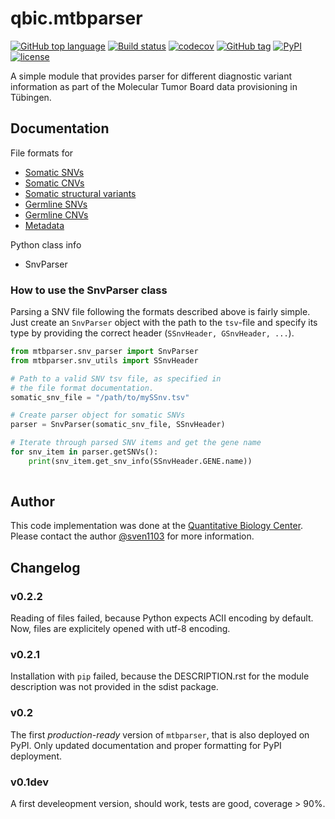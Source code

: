 # qbic.mtbparser

[![GitHub top language](https://img.shields.io/github/languages/top/qbicsoftware/qbic.mtbparser.svg)]()
[![Build status](https://travis-ci.org/qbicsoftware/qbic.mtbparser.svg?branch=master)](https://travis-ci.org/master/qbic.mtbparser/)
[![codecov](https://codecov.io/gh/qbicsoftware/qbic.mtbparser/branch/master/graph/badge.svg)](https://codecov.io/gh/qbicsoftware/qbic.mtbparser/)
[![GitHub tag](https://img.shields.io/github/release/qbicsoftware/qbic.mtbparser/all.svg)](https://github.com/qbicsoftware/qbic.mtbparser/releases)
[![PyPI](https://img.shields.io/pypi/v/mtbparser.svg)](https://pypi.python.org/pypi/mtbparser/0.2)
[![license](https://img.shields.io/github/license/qbicsoftware/qbic.mtbparser.svg)]() 

A simple module that provides parser for different diagnostic variant information as part of the Molecular Tumor Board data provisioning in Tübingen.

## Documentation

File formats for
* [Somatic SNVs](./docs/somatic_snvs.md)
* [Somatic CNVs](./docs/cnvs.md)
* [Somatic structural variants](./docs/structural_variants.md)
* [Germline SNVs](./docs/germline_snvs.md)
* [Germline CNVs](./docs/cnvs.md)
* [Metadata](./docs/metadata.md)

Python class info
* SnvParser

### How to use the SnvParser class

Parsing a SNV file following the formats described above is fairly simple. Just create an ``SnvParser`` object with the path to the ``tsv``-file and specify its type by providing the correct header (``SSnvHeader, GSnvHeader, ...``).

```python
from mtbparser.snv_parser import SnvParser
from mtbparser.snv_utils import SSnvHeader

# Path to a valid SNV tsv file, as specified in
# the file format documentation.
somatic_snv_file = "/path/to/mySSnv.tsv"

# Create parser object for somatic SNVs
parser = SnvParser(somatic_snv_file, SSnvHeader)

# Iterate through parsed SNV items and get the gene name
for snv_item in parser.getSNVs():
    print(snv_item.get_snv_info(SSnvHeader.GENE.name))
    
```

## Author
This code implementation was done at the [Quantitative Biology Center](http://qbic.life). Please contact the author [@sven1103](https://github.com/sven1103) for more information.


## Changelog
### v0.2.2
Reading of files failed, because Python expects ACII encoding by default. Now, files are explicitely opened with utf-8 encoding.

### v0.2.1
Installation with ``pip`` failed, because the DESCRIPTION.rst for the module description was not provided in the sdist package.

### v0.2
The first _production-ready_ version of ``mtbparser``, that is also deployed on PyPI. Only updated documentation and proper formatting for PyPI deployment.

### v0.1dev
A first develeopment version, should work, tests are good, coverage > 90%.
